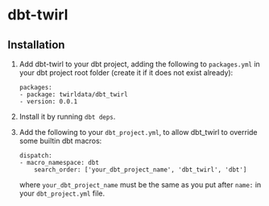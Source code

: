 # dbt-twirl

## Installation

1. Add dbt-twirl to your dbt project, adding the following to `packages.yml` in your dbt project root folder (create it if it does not exist already):

    ```
    packages:
    - package: twirldata/dbt_twirl
    - version: 0.0.1
    ```

2. Install it by running `dbt deps`.
3. Add the following to your `dbt_project.yml`, to allow dbt_twirl to override some builtin dbt macros:
    ```
    dispatch:
    - macro_namespace: dbt
        search_order: ['your_dbt_project_name', 'dbt_twirl', 'dbt']
    ```
    where `your_dbt_project_name` must be the same as you put after `name:` in your `dbt_project.yml` file.
